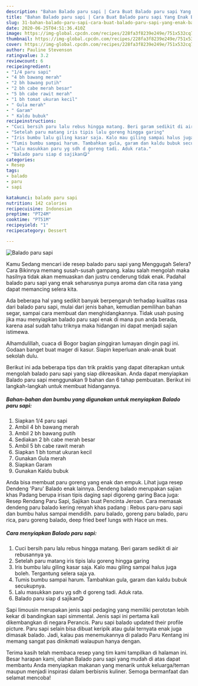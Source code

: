 ```yaml
---
description: "Bahan Balado paru sapi | Cara Buat Balado paru sapi Yang Enak Banget"
title: "Bahan Balado paru sapi | Cara Buat Balado paru sapi Yang Enak Banget"
slug: 31-bahan-balado-paru-sapi-cara-buat-balado-paru-sapi-yang-enak-banget
date: 2020-06-25T04:51:36.410Z
image: https://img-global.cpcdn.com/recipes/228fa3f8239e249e/751x532cq70/balado-paru-sapi-foto-resep-utama.jpg
thumbnail: https://img-global.cpcdn.com/recipes/228fa3f8239e249e/751x532cq70/balado-paru-sapi-foto-resep-utama.jpg
cover: https://img-global.cpcdn.com/recipes/228fa3f8239e249e/751x532cq70/balado-paru-sapi-foto-resep-utama.jpg
author: Pauline Stevenson
ratingvalue: 3.2
reviewcount: 6
recipeingredient:
- "1/4 paru sapi"
- "4 bh bawang merah"
- "2 bh bawang putih"
- "2 bh cabe merah besar"
- "5 bh cabe rawit merah"
- "1 bh tomat ukuran kecil"
- " Gula merah"
- " Garam"
- " Kaldu bubuk"
recipeinstructions:
- "Cuci bersih paru lalu rebus hingga matang. Beri garam sedikit di air rebusannya ya."
- "Setelah paru matang iris tipis lalu goreng hingga garing"
- "Iris bumbu lalu giling kasar saja. Kalo mau giling sampai halus juga boleh. Tergantung selera saja ya."
- "Tumis bumbu sampai harum. Tambahkan gula, garam dan kaldu bubuk secukupnya."
- "Lalu masukkan paru yg sdh d goreng tadi. Aduk rata."
- "Balado paru siap d sajikan😋"
categories:
- Resep
tags:
- balado
- paru
- sapi

katakunci: balado paru sapi 
nutrition: 142 calories
recipecuisine: Indonesian
preptime: "PT24M"
cooktime: "PT51M"
recipeyield: "1"
recipecategory: Dessert

---
```



![Balado paru sapi](https://img-global.cpcdn.com/recipes/228fa3f8239e249e/751x532cq70/balado-paru-sapi-foto-resep-utama.jpg)

Kamu Sedang mencari ide resep balado paru sapi yang Menggugah Selera? Cara Bikinnya memang susah-susah gampang. kalau salah mengolah maka hasilnya tidak akan memuaskan dan justru cenderung tidak enak. Padahal balado paru sapi yang enak seharusnya punya aroma dan cita rasa yang dapat memancing selera kita.

Ada beberapa hal yang sedikit banyak berpengaruh terhadap kualitas rasa dari balado paru sapi, mulai dari jenis bahan, kemudian pemilihan bahan segar, sampai cara membuat dan menghidangkannya. Tidak usah pusing jika mau menyiapkan balado paru sapi enak di mana pun anda berada, karena asal sudah tahu triknya maka hidangan ini dapat menjadi sajian istimewa.

Alhamdulillah, cuaca di Bogor bagian pinggiran lumayan dingin pagi ini. Godaan banget buat mager di kasur. Siapin keperluan anak-anak buat sekolah dulu.


Berikut ini ada beberapa tips dan trik praktis yang dapat diterapkan untuk mengolah balado paru sapi yang siap dikreasikan. Anda dapat menyiapkan Balado paru sapi menggunakan 9 bahan dan 6 tahap pembuatan. Berikut ini langkah-langkah untuk membuat hidangannya.

<!--inarticleads1-->

##### Bahan-bahan dan bumbu yang digunakan untuk menyiapkan Balado paru sapi:

1. Siapkan 1/4 paru sapi
1. Ambil 4 bh bawang merah
1. Ambil 2 bh bawang putih
1. Sediakan 2 bh cabe merah besar
1. Ambil 5 bh cabe rawit merah
1. Siapkan 1 bh tomat ukuran kecil
1. Gunakan  Gula merah
1. Siapkan  Garam
1. Gunakan  Kaldu bubuk


Anda bisa membuat paru goreng yang enak dan empuk. Lihat juga resep Dendeng &#39;Paru&#39; Balado enak lainnya. Dendeng balado merupakan sajian khas Padang berupa irisan tipis daging sapi digoreng garing Baca juga: Resep Rendang Paru Sapi, Sajikan buat Pencinta Jeroan. Cara memasak dendeng paru balado kering renyah khas padang : Rebus paru-paru sapi dan bumbu halus sampai mendidih. paru balado, goreng paru balado, paru rica, paru goreng balado, deep fried beef lungs with Hace un mes. 

<!--inarticleads2-->

##### Cara menyiapkan Balado paru sapi:

1. Cuci bersih paru lalu rebus hingga matang. Beri garam sedikit di air rebusannya ya.
1. Setelah paru matang iris tipis lalu goreng hingga garing
1. Iris bumbu lalu giling kasar saja. Kalo mau giling sampai halus juga boleh. Tergantung selera saja ya.
1. Tumis bumbu sampai harum. Tambahkan gula, garam dan kaldu bubuk secukupnya.
1. Lalu masukkan paru yg sdh d goreng tadi. Aduk rata.
1. Balado paru siap d sajikan😋


Sapi limousin merupakan jenis sapi pedaging yang memiliki perototan lebih kekar di bandingkan sapi simmental. Jenis sapi ini pertama kali dikembangkan di negara Perancis. Paru sapi balado updated their profile picture. Paru sapi selain bisa dibuat keripik atau gulai ternyata enak juga dimasak balado. Jadi, kalau pas menemukannya di palado Paru Kentang ini memang sangat pas dinikmati walaupun hanya dengan. 

Terima kasih telah membaca resep yang tim kami tampilkan di halaman ini. Besar harapan kami, olahan Balado paru sapi yang mudah di atas dapat membantu Anda menyiapkan makanan yang menarik untuk keluarga/teman maupun menjadi inspirasi dalam berbisnis kuliner. Semoga bermanfaat dan selamat mencoba!
